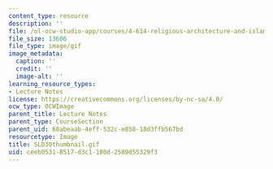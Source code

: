 ```yaml
---
content_type: resource
description: ''
file: /ol-ocw-studio-app/courses/4-614-religious-architecture-and-islamic-cultures-fall-2002/ceeb05318517d3c1180d2589d55329f3_SLD30thumbnail.gif
file_size: 13606
file_type: image/gif
image_metadata:
  caption: ''
  credit: ''
  image-alt: ''
learning_resource_types:
- Lecture Notes
license: https://creativecommons.org/licenses/by-nc-sa/4.0/
ocw_type: OCWImage
parent_title: Lecture Notes
parent_type: CourseSection
parent_uid: 68abeaab-4eff-532c-e858-18d3ffb567bd
resourcetype: Image
title: SLD30thumbnail.gif
uid: ceeb0531-8517-d3c1-180d-2589d55329f3
---
```

